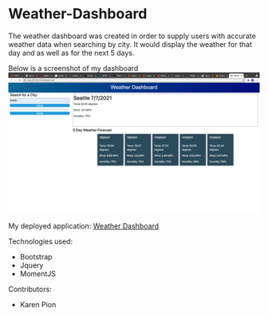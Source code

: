 # Weather-Dashboard

The weather dashboard was created in order to supply users with accurate weather data when searching by city.
It would display the weather for that day and as well as for the next 5 days.

Below is a screenshot of my dashboard
![Weather Dahboard Screenshot](./assets/weather-dashboard.png)

My deployed application:
[Weather Dashboard](https://ksapir.github.io/weather-dashboard/)

Technologies used:
 - Bootstrap
 - Jquery
 - MomentJS

Contributors:
- Karen Pion
